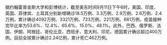 据约翰霍普金斯大学和彭博统计，截至美东时间9月11日下午6时，美国、印度、英国、菲律宾、土耳其分别新增确诊18.5万例、3.3万例、2.9万例、2.6万例、2.4万例，累计确诊4092万例、3321万例、723万例、221万例、661万例，疫苗接种完毕比率为53.6%、12.4%、65.6%、15.0%、48.1%。此外，巴西、俄罗斯、法国、伊朗、阿根廷、哥伦比亚、西班牙、意大利、印尼、德国累计确诊超过400万例。目前全球累计确诊2.24亿例，累计死亡462万例。